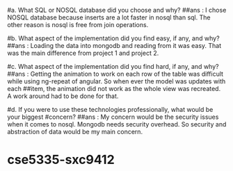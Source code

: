 #a. What SQL or NOSQL database did you choose and why?
##ans : I chose NOSQL database because inserts are a lot faster in nosql than sql. The other reason is nosql is free from join operations.


#b. What aspect of the implementation did you find easy, if any, and why?
##ans : Loading the data into mongodb and reading from it was easy. That was the main difference from project 1 and project 2.

#c. What aspect of the implementation did you find hard, if any, and why?
##ans : Getting the animation to work on each row of the table was difficult while using ng-repeat of angular. So when ever the model was updates with each 
##item, the animation did not work as the whole view was recreated. A work around had to be done for that.

#d. If you were to use these technologies professionally, what would be your biggest
#concern?
##ans : My concern would be the security issues when it comes to nosql. Mongodb needs security overhead. So security and abstraction of data would be my main concern.
# cse5335-sxc9412
